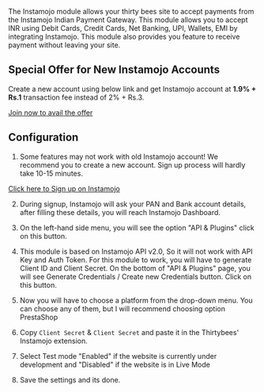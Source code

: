 The Instamojo module allows your thirty bees site to accept payments from the Instamojo Indian Payment Gateway. This module allows you to accept INR using Debit Cards, Credit Cards, Net Banking, UPI, Wallets, EMI by integrating Instamojo. This module also provides you feature to receive payment without leaving your site.

## Special Offer for New Instamojo Accounts

Create a new account using below link and get Instamojo account at <b>1.9% + Rs.1</b> transaction fee instead of 2% + Rs.3.

[Join now to avail the offer](http://arngr.tk/instamojo?utm_source=thirtybees_store&utm_medium=thirtybees&utm_campaign=ecommerce_module)

## Configuration

1. Some features may not work with old Instamojo account! We recommend you to create a new account. Sign up process will hardly take 10-15 minutes.

[Click here to Sign up on Instamojo](http://arngr.tk/instamojo?utm_source=thirtybees_store&utm_medium=thirtybees&utm_campaign=ecommerce_module)

2. During signup, Instamojo will ask your PAN and Bank account details, after filling these details, you will reach Instamojo Dashboard.

3. On the left-hand side menu, you will see the option "API & Plugins" click on this button.

4. This module is based on Instamojo API v2.0, So it will not work with API Key and Auth Token. For this module to work, you will have to generate Client ID and Client Secret. On the bottom of "API & Plugins" page, you will see Generate Credentials / Create new Credentials button. Click on this button.

5. Now you will have to choose a platform from the drop-down menu. You can choose any of them, but I will recommend choosing option PrestaShop

6. Copy `Client Secret` & `Client Secret` and paste it in the Thirtybees' Instamojo extension.

7. Select Test mode "Enabled" if the website is currently under development and "Disabled" if the website is in Live Mode

8. Save the settings and its done.